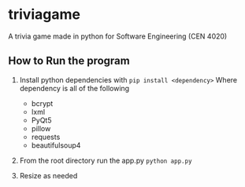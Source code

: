 # triviagame
A trivia game made in python for Software Engineering (CEN 4020)

## How to Run the program
1. Install python dependencies with 
	`pip install <dependency>`
	Where dependency is all of the following
	- bcrypt
	- lxml
	- PyQt5
	- pillow
	- requests
	- beautifulsoup4

2. From the root directory run the app.py
	`python app.py`

3. Resize as needed


